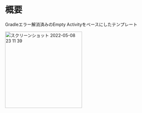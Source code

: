 # 概要
Gradleエラー解消済みのEmpty Activityをベースにしたテンプレート

<img width="251" alt="スクリーンショット 2022-05-08 23 11 39" src="https://user-images.githubusercontent.com/16476224/167300769-2ed34dcb-1a8b-4d1e-a234-86f943f1b85c.png">
